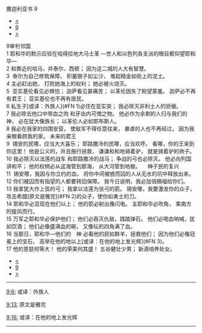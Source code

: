 ﻿





 撒迦利亚书 9




* [<](bible/ZEC08.md)
* [9](bible/ZEC.md)
* [>](bible/ZEC10.md)



 
9审判邻国  
1 耶和华的默示应验在哈得拉地大马士革 —世人和以色列各支派的眼目都仰望耶和华—  
2 和靠近的哈马，并泰尔、西顿； 因为这二城的人大有智慧。  
3  泰尔为自己修筑保障， 积蓄银子如尘沙， 堆起精金如街上的泥土。  
4 主必赶出她， 打败她海上的权利； 她必被火烧灭。     
5  亚实基伦看见必惧怕； 迦萨看见甚痛苦； 以革伦因失了盼望蒙羞。 迦萨必不再有君王； 亚实基伦也不再有居民。  
6 私生子[或译：外族人](#FN
1)必住在亚实突； 我必除灭非利士人的骄傲。  
7 我必除去他口中带血之肉 和牙齿内可憎之物。 他必作为余剩的人归与我们的　神， 必在犹大像族长； 以革伦人必如耶布斯人。  
8 我必在我家的四围安营， 使敌军不得任意往来， 暴虐的人也不再经过， 因为我亲眼看顾我的家。 未来的君王  
9  锡安的民哪，应当大大喜乐； 耶路撒冷的民哪，应当欢呼。 看哪，你的王来到你这里！ 他是公义的，并且施行拯救， 谦谦和和地骑着驴， 就是骑着驴的驹子。  
10 我必除灭以法莲的战车 和耶路撒冷的战马； 争战的弓也必除灭。 他必向列国讲和平； 他的权柄必从这海管到那海， 从大河管到地极。 　神子民的复兴  
11  锡安哪，我因与你立约的血， 将你中间被掳而囚的人从无水的坑中释放出来。  
12 你们被囚而有指望的人都要转回保障。 我今日说明，我必加倍赐福给你们。  
13 我拿犹大作上弦的弓； 我拿以法莲为张弓的箭。 锡安哪，我要激发你的众子， 攻击希腊[原文是雅完](#FN
2)的众子，使你如勇士的刀。     
14 耶和华必显现在他们以上； 他的箭必射出像闪电。 主耶和华必吹角， 乘南方的旋风而行。  
15 万军之耶和华必保护他们； 他们必吞灭仇敌，践踏弹石。 他们必喝血呐喊，犹如饮酒； 他们必像盛满血的碗， 又像坛的四角满了血。     
16 当那日，耶和华—他们的　神 必看他的民如群羊，拯救他们； 因为他们必像冠冕上的宝石， 高举在他的地以上[或译：在他的地上发光辉](#FN
3)。  
17 他的恩慈何等大！ 他的荣美何其盛！ 五谷健壮少男； 新酒培养处女。 
* [<](bible/ZEC08.md)
* [9](bible/ZEC.md)
* [>](bible/ZEC10.md)





---


[9:6:](#V6)
或译：外族人


[9:13:](#V13)
原文是雅完


[9:16:](#V16)
或译：在他的地上发光辉




---









